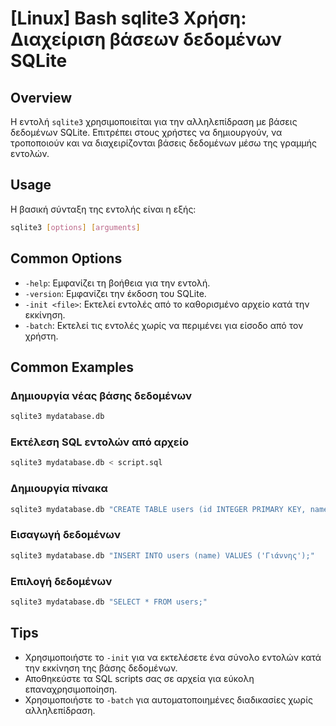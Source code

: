 # [Linux] Bash sqlite3 Χρήση: Διαχείριση βάσεων δεδομένων SQLite

## Overview
Η εντολή `sqlite3` χρησιμοποιείται για την αλληλεπίδραση με βάσεις δεδομένων SQLite. Επιτρέπει στους χρήστες να δημιουργούν, να τροποποιούν και να διαχειρίζονται βάσεις δεδομένων μέσω της γραμμής εντολών.

## Usage
Η βασική σύνταξη της εντολής είναι η εξής:

```bash
sqlite3 [options] [arguments]
```

## Common Options
- `-help`: Εμφανίζει τη βοήθεια για την εντολή.
- `-version`: Εμφανίζει την έκδοση του SQLite.
- `-init <file>`: Εκτελεί εντολές από το καθορισμένο αρχείο κατά την εκκίνηση.
- `-batch`: Εκτελεί τις εντολές χωρίς να περιμένει για είσοδο από τον χρήστη.

## Common Examples
### Δημιουργία νέας βάσης δεδομένων
```bash
sqlite3 mydatabase.db
```

### Εκτέλεση SQL εντολών από αρχείο
```bash
sqlite3 mydatabase.db < script.sql
```

### Δημιουργία πίνακα
```bash
sqlite3 mydatabase.db "CREATE TABLE users (id INTEGER PRIMARY KEY, name TEXT);"
```

### Εισαγωγή δεδομένων
```bash
sqlite3 mydatabase.db "INSERT INTO users (name) VALUES ('Γιάννης');"
```

### Επιλογή δεδομένων
```bash
sqlite3 mydatabase.db "SELECT * FROM users;"
```

## Tips
- Χρησιμοποιήστε το `-init` για να εκτελέσετε ένα σύνολο εντολών κατά την εκκίνηση της βάσης δεδομένων.
- Αποθηκεύστε τα SQL scripts σας σε αρχεία για εύκολη επαναχρησιμοποίηση.
- Χρησιμοποιήστε το `-batch` για αυτοματοποιημένες διαδικασίες χωρίς αλληλεπίδραση.